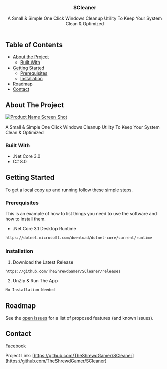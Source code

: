 <!--
*** github_username, repo_name, twitter_handle, email
-->

<!-- PROJECT SHIELDS -->
<!--
*** I'm using markdown "reference style" links for readability.
*** Reference links are enclosed in brackets [ ] instead of parentheses ( ).
*** See the bottom of this document for the declaration of the reference variables
*** for contributors-url, forks-url, etc. This is an optional, concise syntax you may use.
*** https://www.markdownguide.org/basic-syntax/#reference-style-links

[![Contributors][contributors-shield]][contributors-url]
[![Forks][forks-shield]][forks-url]
[![Stargazers][stars-shield]][stars-url]
[![Issues][issues-shield]][issues-url]
[![MIT License][license-shield]][license-url]
[![LinkedIn][linkedin-shield]][linkedin-url]
-->


<!-- PROJECT LOGO -->
<br />
<!--
<p align="center">
  <a href="https://github.com/TheShrewdGamer/SCleaner">
    <img src="images/logo.png" alt="Logo" width="80" height="80">
  </a>
-->
  <h3 align="center">SCleaner</h3>

  <p align="center">
    A Small &amp; Simple One Click Windows Cleanup Utility To Keep Your System Clean &amp; Optimized
    <br />
    <br />
  <!--
    <a href="https://github.com/TheShrewdGamer/SCleaner"><strong>Explore the docs »</strong></a>
    <br />
    <br />
    <a href="https://github.com/TheShrewdGamer/SCleaner">View Demo</a>
    ·
    <a href="https://github.com/TheShrewdGamer/SCleaner/issues">Report Bug</a>
    ·
    <a href="https://github.com/TheShrewdGamer/SCleaner/issues">Request Feature</a>
   -->
  </p>
</p>



<!-- TABLE OF CONTENTS -->
## Table of Contents

* [About the Project](#about-the-project)
  * [Built With](#built-with)
* [Getting Started](#getting-started)
  * [Prerequisites](#prerequisites)
  * [Installation](#installation)
* [Roadmap](#roadmap)
* [Contact](#contact)


<!-- ABOUT THE PROJECT -->
## About The Project

[![Product Name Screen Shot][product-screenshot]](https://example.com)

 A Small &amp; Simple One Click Windows Cleanup Utility To Keep Your System Clean &amp; Optimized


### Built With

* []() .Net Core 3.0
* []() C# 8.0


<!-- GETTING STARTED -->
## Getting Started

To get a local copy up and running follow these simple steps.

### Prerequisites

This is an example of how to list things you need to use the software and how to install them.
* .Net Core 3.1 Desktop Runtime
```sh
https://dotnet.microsoft.com/download/dotnet-core/current/runtime
```

### Installation

1. Download the Latest Release
```sh
https://github.com/TheShrewdGamer/SCleaner/releases
```
2. UnZip & Run The App
```sh
No Installation Needed
```


<!-- ROADMAP -->
## Roadmap

See the [open issues](https://github.com/TheShrewdGamer/SCleaner/issues) for a list of proposed features (and known issues).


<!-- CONTACT -->
## Contact

[Facebook](https://Facebook.com/TheShrewdGamer)

Project Link: [https://github.com/TheShrewdGamer/SCleaner](https://github.com/TheShrewdGamer/SCleaner)




<!-- MARKDOWN LINKS & IMAGES -->
<!-- https://www.markdownguide.org/basic-syntax/#reference-style-links -->
[contributors-shield]: https://img.shields.io/github/contributors/TheShrewdGamer/repo.svg?style=flat-square
[contributors-url]: https://github.com/TheShrewdGamer/repo/graphs/contributors
[forks-shield]: https://img.shields.io/github/forks/TheShrewdGamer/repo.svg?style=flat-square
[forks-url]: https://github.com/TheShrewdGamer/repo/network/members
[stars-shield]: https://img.shields.io/github/stars/TheShrewdGamer/repo.svg?style=flat-square
[stars-url]: https://github.com/TheShrewdGamer/repo/stargazers
[issues-shield]: https://img.shields.io/github/issues/TheShrewdGamer/repo.svg?style=flat-square
[issues-url]: https://github.com/TheShrewdGamer/repo/issues
[license-shield]: https://img.shields.io/github/license/TheShrewdGamer/repo.svg?style=flat-square
[license-url]: https://github.com/TheShrewdGamer/repo/blob/master/LICENSE.txt
[linkedin-shield]: https://img.shields.io/badge/-LinkedIn-black.svg?style=flat-square&logo=linkedin&colorB=555
[linkedin-url]: https://linkedin.com/in/TheShrewdGamer
[product-screenshot]: images/screenshot.png
